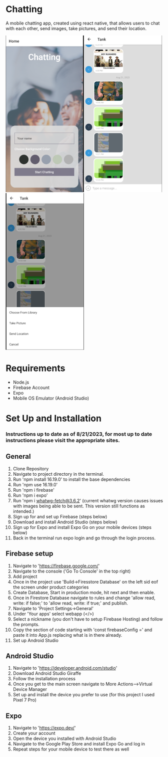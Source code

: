 # Chatting

A mobile chatting app, created using react native, that allows users to chat with each other, send images, take pictures, and send their location.

<img src="https://github.com/Tankurt89/Chatting/blob/master/assets/Home.png" width="250" height="500" /><img src="https://github.com/Tankurt89/Chatting/blob/master/assets/Chat.png" width="250" height="500" /> <img src="https://github.com/Tankurt89/Chatting/blob/master/assets/Action.png" width="250" height="500" />

# Requirements

- Node.js
- Firebase Account
- Expo
- Mobile OS Emulator (Android Studio)

# Set Up and Installation

### Instructions up to date as of 8/21/2023, for most up to date instructions please visit the appropriate sites.

## General

1. Clone Repository
2. Navigate to project directory in the terminal.
3. Run 'npm install 16.19.0' to install the base dependencies
4. Run 'npm use 16.19.0'
5. Run 'npm i firebase'
6. Run 'npm i expo'
7. Run 'npm i whatwg-fetch@3.6.2' (current whatwg version causes issues with images being able to be sent. This version still functions as intended.)
8. Sign up for and set up Firebase (steps below)
9. Download and install Android Studio (steps below)
10. Sign up for Expo and install Expo Go on your mobile devices (steps below)
11. Back in the terminal run expo login and go through the login process.

## Firebase setup

1. Navigate to 'https://firebase.google.com/'
2. Navigate to the console ('Go To Console' in the top right)
3. Add project
4. Once in the project use 'Build->Firesstore Database' on the left sid eof the screen under product categories
5. Create Database, Start in production mode, hit next and then enable.
6. Once in Firestore Database navigate to rules and change 'allow read, write: if false;' to 'allow read, write: if true;' and publish.
7. Navigate to 'Project Settings->General'
8. Under 'Your apps' select webapp (</>)
9. Select a nickname (you don't have to setup Firebase Hosting) and follow the prompts.
10. Copy the section of code starting with 'const firebaseConfig =' and paste it into App.js replacing what is in there already.
11. Set up Android Studio

## Android Studio

1. Navigate to 'https://developer.android.com/studio'
2. Download Android Studio Giraffe
3. Follow the installation process
4. Once you get to the main screen navigate to More Actions-->Virtual Device Manager
5. Set up and install the device you prefer to use (for this project I used Pixel 7 Pro)

## Expo

1. Navigate to 'https://expo.dev/'
1. Create your account
1. Open the device you installed with Android Studio
1. Navigate to the Google Play Store and install Expo Go and log in
1. Repeat steps for your mobile device to test there as well
